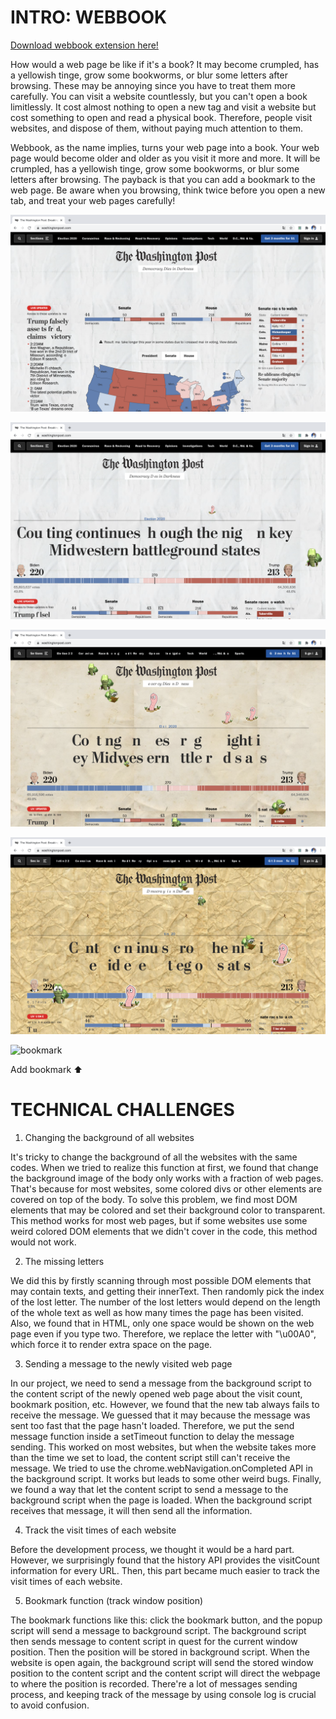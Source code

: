 

# INTRO: WEBBOOK

[Download webbook extension here!](https://github.com/Iris-666/abc-student-repo/raw/master/projects/projectB-webbook/webbook-extension.zip)

How would a web page be like if it's a book? It may become crumpled, has a yellowish tinge, grow some bookworms, or blur some letters after browsing. These may be annoying since you have to treat them more carefully. You can visit a website countlessly, but you can't open a book limitlessly. It cost almost nothing to open a new tag and visit a website but cost something to open and read a physical book. Therefore, people visit websites, and dispose of them, without paying much attention to them.

Webbook, as the name implies, turns your web page into a book. Your web page would become older and older as you visit it more and more. It will be crumpled, has a yellowish tinge, grow some bookworms, or blur some letters after browsing. The payback is that you can add a bookmark to the web page. Be aware when you browsing, think twice before you open a new tab, and treat your web pages carefully!

![old1](old1.png)

![old2](old2.png)

![old3](old3.png)

![old4](old4.png)

![bookmark](bookmark.gif)

Add bookmark ⬆️

# TECHNICAL CHALLENGES

1. Changing the background of all websites

It's tricky to change the background of all the websites with the same codes. When we tried to realize this function at first, we found that change the background image of the body only works with a fraction of web pages. That's because for most websites, some colored divs or other elements are covered on top of the body. To solve this problem, we find most DOM elements that may be colored and set their background color to transparent. This method works for most web pages, but if some websites use some weird colored DOM elements that we didn't cover in the code, this method would not work.

2. The missing letters

We did this by firstly scanning through most possible DOM elements that may contain texts, and getting their innerText. Then randomly pick the index of the lost letter. The number of the lost letters would depend on the length of the whole text as well as how many times the page has been visited. Also, we found that in HTML, only one space would be shown on the web page even if you type two. Therefore, we replace the letter with "\u00A0", which force it to render extra space on the page.

3. Sending a message to the newly visited web page

In our project, we need to send a message from the background script to the content script of the newly opened web page about the visit count, bookmark position, etc. However, we found that the new tab always fails to receive the message. We guessed that it may because the message was sent too fast that the page hasn't loaded. Therefore, we put the send message function inside a setTimeout function to delay the message sending. This worked on most websites, but when the website takes more than the time we set to load, the content script still can't receive the message. We tried to use the chrome.webNavigation.onCompleted API in the background script. It works but leads to some other weird bugs. Finally, we found a way that let the content script to send a message to the background script when the page is loaded. When the background script receives that message, it will then send all the information.

4. Track the visit times of each website

Before the development process, we thought it would be a hard part. However, we surprisingly found that the history API provides the visitCount information for every URL. Then, this part became much easier to track the visit times of each website.

5. Bookmark function (track window position)

The bookmark functions like this: click the bookmark button, and the popup script will send a message to background script. The background script then sends message to content script in quest for the current window position. Then the position will be stored in background script. When the website is open again, the background script will send the stored window position to the content script and the content script will direct the webpage to where the position is recorded. There're a lot of messages sending process, and keeping track of the message by using console log is crucial to avoid confusion.
